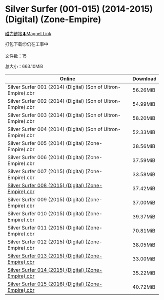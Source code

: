 # Silver Surfer (001-015) (2014-2015) (Digital) (Zone-Empire)

[磁力链接⬇Magnet Link](magnet:?xt=urn:btih:7b05d5a0ebb833c97f78014178a60ebd521fb614&dn=Silver%20Surfer%20%28001-015%29%20%282014-2015%29%20%28Digital%29%20%28Zone-Empire%29)

打包下载📦仍在工事中

文件数：15

总大小：663.10MiB

Online | Download
--- | ---
Silver Surfer 001 (2014) (Digital) (Son of Ultron-Empire).cbr | 56.26MiB
Silver Surfer 002 (2014) (Digital) (Son of Ultron-Empire).cbr | 54.99MiB
Silver Surfer 003 (2014) (Digital) (Son of Ultron-Empire).cbr | 58.20MiB
Silver Surfer 004 (2014) (Digital) (Son of Ultron-Empire).cbr | 52.33MiB
Silver Surfer 005 (2014) (Digital) (Zone-Empire).cbr | 38.56MiB
Silver Surfer 006 (2014) (Digital) (Zone-Empire).cbr | 37.59MiB
Silver Surfer 007 (2015) (Digital) (Zone-Empire).cbr | 33.58MiB
[Silver Surfer 008 (2015) (Digital) (Zone-Empire).cbr](https://github.com/alicewish/markdown/blob/master/comic/Silver-Surfer-008-2015-Digital-Zone-Empire-cbr.md) | 37.42MiB
Silver Surfer 009 (2015) (Digital) (Zone-Empire).cbr | 37.00MiB
Silver Surfer 010 (2015) (Digital) (Zone-Empire).cbr | 39.37MiB
Silver Surfer 011 (2015) (Digital) (Zone-Empire).cbr | 70.81MiB
Silver Surfer 012 (2015) (Digital) (Zone-Empire).cbr | 38.05MiB
[Silver Surfer 013 (2015) (Digital) (Zone-Empire).cbr](https://github.com/alicewish/markdown/blob/master/comic/Silver-Surfer-013-2015-Digital-Zone-Empire-cbr.md) | 33.00MiB
[Silver Surfer 014 (2015) (Digital) (Zone-Empire).cbr](https://github.com/alicewish/markdown/blob/master/comic/Silver-Surfer-014-2015-Digital-Zone-Empire-cbr.md) | 35.22MiB
[Silver Surfer 015 (2016) (Digital) (Zone-Empire).cbr](https://github.com/alicewish/markdown/blob/master/comic/Silver-Surfer-015-2016-Digital-Zone-Empire-cbr.md) | 40.72MiB